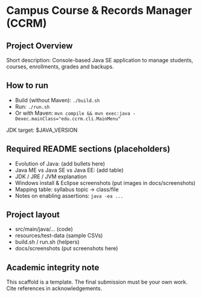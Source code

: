 # Campus Course & Records Manager (CCRM)

## Project Overview
Short description: Console-based Java SE application to manage students, courses, enrollments, grades and backups.

## How to run
- Build (without Maven): `./build.sh`
- Run: `./run.sh`
- Or with Maven: `mvn compile && mvn exec:java -Dexec.mainClass="edu.ccrm.cli.MainMenu"`

JDK target: $JAVA_VERSION

## Required README sections (placeholders)
- Evolution of Java: (add bullets here)
- Java ME vs Java SE vs Java EE: (add table)
- JDK / JRE / JVM explanation
- Windows install & Eclipse screenshots (put images in docs/screenshots)
- Mapping table: syllabus topic -> class/file
- Notes on enabling assertions: `java -ea ...`

## Project layout
- src/main/java/... (code)
- resources/test-data (sample CSVs)
- build.sh / run.sh (helpers)
- docs/screenshots (put screenshots here)

## Academic integrity note
This scaffold is a template. The final submission must be your own work. Cite references in acknowledgements.
